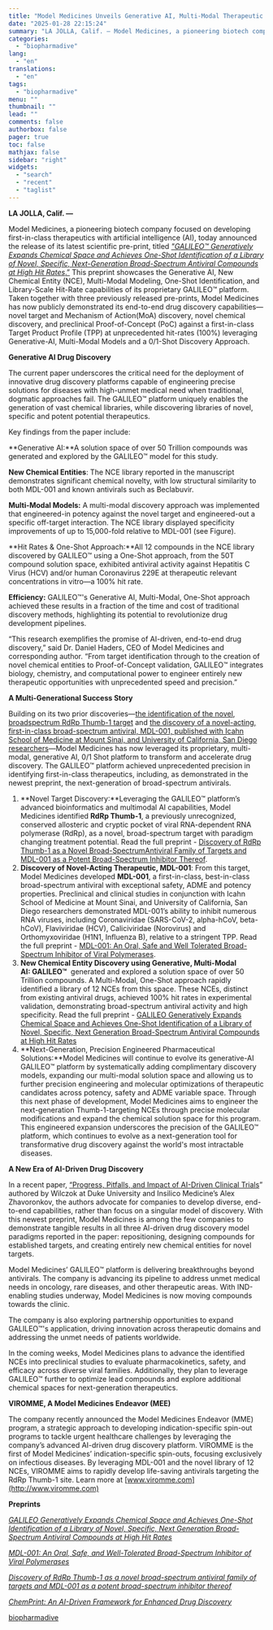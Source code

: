 ```yaml
---
title: "Model Medicines Unveils Generative AI, Multi-Modal Therapeutic Pipeline Breakthrough, Demonstrating End-To-End Drug Discovery Capabilities"
date: "2025-01-28 22:15:24"
summary: "LA JOLLA, Calif. — Model Medicines, a pioneering biotech company focused on developing first-in-class therapeutics with artificial intelligence (AI), today announced the release of its latest scientific pre-print, titled \"GALILEO™ Generatively Expands Chemical Space and Achieves One-Shot Identification of a Library of Novel, Specific, Next-Generation Broad-Spectrum Antiviral Compounds at High..."
categories:
  - "biopharmadive"
lang:
  - "en"
translations:
  - "en"
tags:
  - "biopharmadive"
menu: ""
thumbnail: ""
lead: ""
comments: false
authorbox: false
pager: true
toc: false
mathjax: false
sidebar: "right"
widgets:
  - "search"
  - "recent"
  - "taglist"
---
```


**LA JOLLA, Calif. —** 

Model Medicines, a pioneering biotech company focused on developing first-in-class therapeutics with artificial intelligence (AI), today announced the release of its latest scientific pre-print, titled [*"GALILEO™ Generatively Expands Chemical Space and Achieves One-Shot Identification of a Library of Novel, Specific, Next-Generation Broad-Spectrum Antiviral Compounds at High Hit Rates*.”](https://www.biorxiv.org/content/10.1101/2025.01.17.633620v1) This preprint showcases the Generative AI, New Chemical Entity (NCE), Multi-Modal Modeling, One-Shot Identification, and Library-Scale Hit-Rate capabilities of its proprietary GALILEO™ platform. Taken together with three previously released pre-prints, Model Medicines has now publicly demonstrated its end-to-end drug discovery capabilities—novel target and Mechanism of Action(MoA) discovery, novel chemical discovery, and preclinical Proof-of-Concept (PoC) against a first-in-class Target Product Profile (TPP) at unprecedented hit-rates (100%) leveraging Generative-AI, Multi-Modal Models and a 0/1-Shot Discovery Approach.

**Generative AI Drug Discovery**

The current paper underscores the critical need for the deployment of innovative drug discovery platforms capable of engineering precise solutions for diseases with high-unmet medical need when traditional, dogmatic approaches fail. The GALILEO™ platform uniquely enables the generation of vast chemical libraries, while discovering libraries of novel, specific and potent potential therapeutics.

Key findings from the paper include:

**Generative AI:**A solution space of over 50 Trillion compounds was generated and explored by the GALILEO™ model for this study.

**New Chemical Entities**: The NCE library reported in the manuscript demonstrates significant chemical novelty, with low structural similarity to both MDL-001 and known antivirals such as Beclabuvir.

**Multi-Modal Models:** A multi-modal discovery approach was implemented that engineered-in potency against the novel target and engineered-out a specific off-target interaction. The NCE library displayed specificity improvements of up to 15,000-fold relative to MDL-001 (see Figure).

**Hit Rates & One-Shot Approach:**All 12 compounds in the NCE library discovered by GALILEO™ using a One-Shot approach, from the 50T compound solution space, exhibited antiviral activity against Hepatitis C Virus (HCV) and/or human Coronavirus 229E at therapeutic relevant concentrations in vitro—a 100% hit rate.

**Efficiency:** GALILEO™'s Generative AI, Multi-Modal, One-Shot approach achieved these results in a fraction of the time and cost of traditional discovery methods, highlighting its potential to revolutionize drug development pipelines.

“This research exemplifies the promise of AI-driven, end-to-end drug discovery,” said Dr. Daniel Haders, CEO of Model Medicines and corresponding author. “From target identification through to the creation of novel chemical entities to Proof-of-Concept validation, GALILEO™ integrates biology, chemistry, and computational power to engineer entirely new therapeutic opportunities with unprecedented speed and precision.”

**A Multi-Generational Success Story**

Building on its two prior discoveries—[the identification of the novel, broadspectrum RdRp Thumb-1 target](https://www.biorxiv.org/content/10.1101/2024.03.29.587401v3) and [the discovery of a novel-acting, first-in-class broad-spectrum antiviral, MDL-001, published with Icahn School of Medicine at Mount Sinai, and University of California, San Diego researchers](https://www.biorxiv.org/content/10.1101/2025.01.13.632836v2)—Model Medicines has now leveraged its proprietary, multi-modal, generative AI, 0/1 Shot platform to transform and accelerate drug discovery. The GALILEO™ platform achieved unprecedented precision in identifying first-in-class therapeutics, including, as demonstrated in the newest preprint, the next-generation of broad-spectrum antivirals.

1. **Novel Target Discovery:**Leveraging the GALILEO™ platform’s advanced bioinformatics and multimodal AI capabilities, Model Medicines identified **RdRp Thumb-1**, a previously unrecognized, conserved allosteric and cryptic pocket of viral RNA-dependent RNA polymerase (RdRp), as a novel, broad-spectrum target with paradigm changing treatment potential. Read the full preprint - [Discovery of RdRp Thumb-1 as a Novel Broad-SpectrumAntiviral Family of Targets and MDL-001 as a Potent Broad-Spectrum Inhibitor Thereof](https://www.biorxiv.org/content/10.1101/2024.03.29.587401v3).
2. **Discovery of Novel-Acting Therapeutic, MDL-001**: From this target, Model Medicines developed **MDL-001**, a first-in-class, best-in-class broad-spectrum antiviral with exceptional safety, ADME and potency properties. Preclinical and clinical studies in conjunction with Icahn School of Medicine at Mount Sinai, and University of California, San Diego researchers demonstrated MDL-001’s ability to inhibit numerous RNA viruses, including Coronaviridae (SARS-CoV-2, alpha-hCoV, beta-hCoV), Flaviviridae (HCV), Caliciviridae (Norovirus) and Orthomyxoviridae (H1N1, Influenza B), relative to a stringent TPP. Read the full preprint - [MDL-001: An Oral, Safe and Well Tolerated Broad-Spectrum Inhibitor of Viral Polymerases](https://www.biorxiv.org/content/10.1101/2025.01.13.632836v2).
3. **New Chemical Entity Discovery using Generative, Multi-Modal AI: GALILEO™**  generated and explored a solution space of over 50 Trillion compounds. A Multi-Modal, One-Shot approach rapidly identified a library of 12 NCEs from this space. These NCEs, distinct from existing antiviral drugs, achieved 100% hit rates in experimental validation, demonstrating broad-spectrum antiviral activity and high specificity. Read the full preprint - [GALILEO Generatively Expands Chemical Space and Achieves One-Shot Identification of a Library of Novel, Specific, Next Generation Broad-Spectrum Antiviral Compounds at High Hit Rates](https://www.biorxiv.org/content/10.1101/2025.01.17.633620v1)
4. **Next-Generation, Precision Engineered Pharmaceutical Solutions:**Model Medicines will continue to evolve its generative-AI GALILEO™ platform by systematically adding complimentary discovery models, expanding our multi-modal solution space and allowing us to further precision engineering and molecular optimizations of therapeutic candidates across potency, safety and ADME variable space. Through this next phase of development, Model Medicines aims to engineer the next-generation Thumb-1-targeting NCEs through precise molecular modifications and expand the chemical solution space for this program. This engineered expansion underscores the precision of the GALILEO™ platform, which continues to evolve as a next-generation tool for transformative drug discovery against the world's most intractable diseases.

**A New Era of AI-Driven Drug Discovery**

In a recent paper, [“Progress, Pitfalls, and Impact of AI-Driven Clinical Trials](https://ascpt.onlinelibrary.wiley.com/doi/10.1002/cpt.3542)” authored by Wilczok at Duke University and Insilico Medicine’s Alex Zhavoronkov, the authors advocate for companies to develop diverse, end-to-end capabilities, rather than focus on a singular model of discovery. With this newest preprint, Model Medicines is among the few companies to demonstrate tangible results in all three AI-driven drug discovery model paradigms reported in the paper: repositioning, designing compounds for established targets, and creating entirely new chemical entities for novel targets.

Model Medicines’ GALILEO™ platform is delivering breakthroughs beyond antivirals. The company is advancing its pipeline to address unmet medical needs in oncology, rare diseases, and other therapeutic areas. With IND-enabling studies underway, Model Medicines is now moving compounds towards the clinic.

The company is also exploring partnership opportunities to expand GALILEO™'s application, driving innovation across therapeutic domains and addressing the unmet needs of patients worldwide.

In the coming weeks, Model Medicines plans to advance the identified NCEs into preclinical studies to evaluate pharmacokinetics, safety, and efficacy across diverse viral families. Additionally, they plan to leverage GALILEO™ further to optimize lead compounds and explore additional chemical spaces for next-generation therapeutics.

**VIROMME, A Model Medicines Endeavor (MEE)**

The company recently announced the Model Medicines Endeavor (MME) program, a strategic approach to developing indication-specific spin-out programs to tackle urgent healthcare challenges by leveraging the company’s advanced AI-driven drug discovery platform. VIROMME is the first of Model Medicines’ indication-specific spin-outs, focusing exclusively on infectious diseases. By leveraging MDL-001 and the novel library of 12 NCEs, VIROMME aims to rapidly develop life-saving antivirals targeting the RdRp Thumb-1 site. Learn more at [www.viromme.com](http://www.viromme.com)

**Preprints**

[*GALILEO Generatively Expands Chemical Space and Achieves One-Shot Identification of a Library of Novel, Specific, Next Generation Broad-Spectrum Antiviral Compounds at High Hit Rates*](https://www.biorxiv.org/content/10.1101/2025.01.17.633620v1)

[*MDL-001: An Oral, Safe, and Well-Tolerated Broad-Spectrum Inhibitor of Viral Polymerases*](https://www.biorxiv.org/content/10.1101/2025.01.13.632836v1)

[*Discovery of RdRp Thumb-1 as a novel broad-spectrum antiviral family of targets and MDL-001 as a potent broad-spectrum inhibitor thereof*](https://www.biorxiv.org/content/10.1101/2024.03.29.587401v3)

[*ChemPrint: An AI-Driven Framework for Enhanced Drug Discovery*](https://www.biorxiv.org/content/10.1101/2024.03.22.586314v4)

[biopharmadive](https://www.biopharmadive.com/press-release/20250128-model-medicines-unveils-generative-ai-multi-modal-therapeutic-pipeline-bre/)
